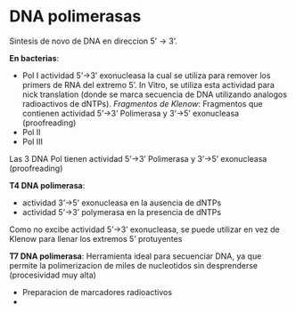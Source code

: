 # DNA polimerasas

Sintesis de novo de DNA en direccion 5’ → 3’.

**En bacterias**:
- Pol I
	actividad 5’→3’ exonucleasa la cual se utiliza para remover los primers de RNA del extremo 5’.
	In Vitro, se utiliza esta actividad para nick translation (donde se marca secuencia de DNA utilizando analogos radioactivos de dNTPs).
	*Fragmentos de Klenow*:  Fragmentos que contienen actividad 5’→3’ Polimerasa y 3’→5’ exonucleasa (proofreading)
- Pol II
- Pol III

Las 3 DNA Pol tienen actividad 5’→3’ Polimerasa y 3’→5’ exonucleasa (proofreading)

**T4 DNA polimerasa**:
- actividad 3’→5’ exonucleasa en la ausencia de dNTPs
- actividad 5’→3’ polymerasa en la presencia de dNTPs

Como no excibe actividad 5’→3’ exonucleasa, se puede utilizar en vez de Klenow para llenar los extremos 5’ protuyentes 

**T7 DNA polimerasa**:
Herramienta ideal para secuenciar DNA, ya que permite la polimerizacion de miles de nucleotidos sin desprenderse (procesividad muy alta)
- Preparacion de marcadores radioactivos
- 
